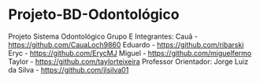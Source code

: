 # Projeto-BD-Odontológico

Projeto Sistema Odontológico
Grupo E
Integrantes:
Cauã - https://github.com/CauaLoch9860
Eduardo - https://github.com/ribarski
Eryc - https://github.com/ErycMJ
Miguel - https://github.com/miguelfermo
Taylor - https://github.com/taylorteixeira
Professor Orientador:
Jorge Luiz da Silva - https://github.com/jlsilva01
